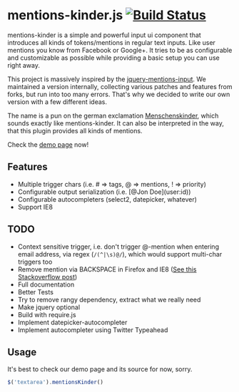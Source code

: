 mentions-kinder.js [![Build Status](https://travis-ci.org/mixxt/mentions-kinder.js.png?branch=master)](https://travis-ci.org/mixxt/mentions-kinder.js)
=================
mentions-kinder is a simple and powerful input ui component that introduces all kinds of tokens/mentions in regular text inputs. Like user mentions you know from Facebook or Google+.
It tries to be as configurable and customizable as possible while providing a basic setup you can use right away.

This project is massively inspired by the [jquery-mentions-input](https://github.com/podio/jquery-mentions-input).
We maintained a version internally, collecting various patches and features from forks, but run into too many errors. That's why we decided to write our own version with a few different ideas.

The name is a pun on the german exclamation [Menschenskinder](http://www.dict.cc/?s=menschenskinder), which sounds exactly like mentions-kinder.
It can also be interpreted in the way, that this plugin provides all kinds of mentions.

Check the [demo page](http://mixxt.github.io/mentions-kinder.js) now!

## Features
- Multiple trigger chars (i.e. # => tags, @ => mentions, ! => priority)
- Configurable output serialization (i.e. \[@Jon Doe](user:id))
- Configurable autocompleters (select2, datepicker, whatever)
- Support IE8

## TODO
- Context sensitive trigger, i.e. don't trigger @-mention when entering email address, via regex (`/(^|\s)@/`), which would support multi-char triggers too
- Remove mention via BACKSPACE in Firefox and IE8 ([See this Stackoverflow post](http://stackoverflow.com/questions/9983868/contenteditable-div-ie8-not-happy-with-backspace-remove-of-html-element))
- Full documentation
- Better Tests
- Try to remove rangy dependency, extract what we really need
- Make jquery optional
- Build with require.js
- Implement datepicker-autocompleter
- Implement autocompleter using Twitter Typeahead

## Usage

It's best to check our demo page and its source for now, sorry.

```javascript
$('textarea').mentionsKinder()
```
